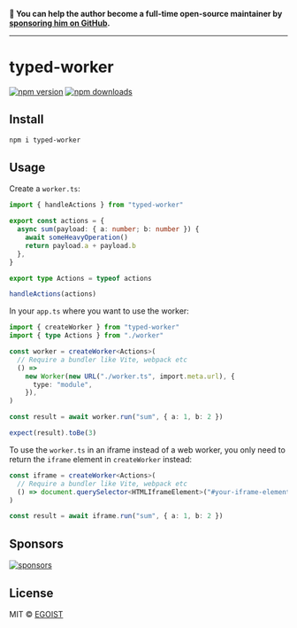 **💛 You can help the author become a full-time open-source maintainer by [sponsoring him on GitHub](https://github.com/sponsors/egoist).**

---

# typed-worker

[![npm version](https://badgen.net/npm/v/typed-worker)](https://npm.im/typed-worker) [![npm downloads](https://badgen.net/npm/dm/typed-worker)](https://npm.im/typed-worker)

## Install

```bash
npm i typed-worker
```

## Usage

Create a `worker.ts`:

```ts
import { handleActions } from "typed-worker"

export const actions = {
  async sum(payload: { a: number; b: number }) {
    await someHeavyOperation()
    return payload.a + payload.b
  },
}

export type Actions = typeof actions

handleActions(actions)
```

In your `app.ts` where you want to use the worker:

```ts
import { createWorker } from "typed-worker"
import { type Actions } from "./worker"

const worker = createWorker<Actions>(
  // Require a bundler like Vite, webpack etc
  () =>
    new Worker(new URL("./worker.ts", import.meta.url), {
      type: "module",
    }),
)

const result = await worker.run("sum", { a: 1, b: 2 })

expect(result).toBe(3)
```

To use the `worker.ts` in an iframe instead of a web worker, you only need to return the `iframe` element in `createWorker` instead:

```ts
const iframe = createWorker<Actions>(
  // Require a bundler like Vite, webpack etc
  () => document.querySelector<HTMLIframeElement>("#your-iframe-element")!,
)

const result = await iframe.run("sum", { a: 1, b: 2 })
```

## Sponsors

[![sponsors](https://sponsors-images.egoist.dev/sponsors.svg)](https://github.com/sponsors/egoist)

## License

MIT &copy; [EGOIST](https://github.com/sponsors/egoist)

